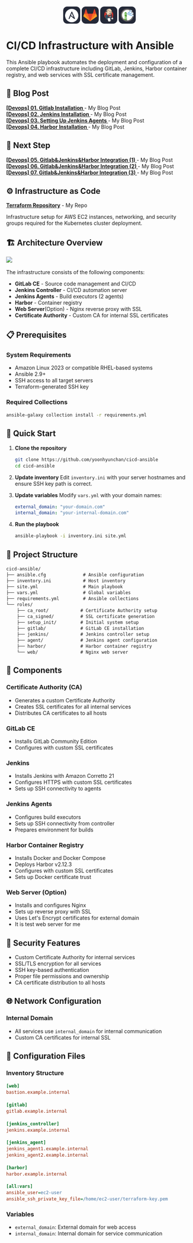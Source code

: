 <p align="center">
    <!-- <img src="https://skillicons.dev/icons?i=ansible,gitlab,jenkins,harbor" /> -->
    <img src="https://raw.githubusercontent.com/yoonhyunchan/yoonhyunchan/refs/heads/main/logos/ansible-auto.svg" width="46"/>
    <img src="https://raw.githubusercontent.com/yoonhyunchan/yoonhyunchan/refs/heads/main/logos/gitlab-auto.svg" width="46"/>
    <img src="https://raw.githubusercontent.com/yoonhyunchan/yoonhyunchan/refs/heads/main/logos/jenkins-auto.svg" width="46"/>
    <img src="https://raw.githubusercontent.com/yoonhyunchan/yoonhyunchan/refs/heads/main/logos/harbor-auto.svg" width="46"/>
</p>

# CI/CD Infrastructure with Ansible

This Ansible playbook automates the deployment and configuration of a complete CI/CD infrastructure including GitLab, Jenkins, Harbor container registry, and web services with SSL certificate management.


## 📖 Blog Post
**[[Devops] 01. Gitlab Installation
](https://mon-roman.tistory.com/entry/01-Gitlab-Installation)** - My Blog Post<br>
**[[Devops] 02. Jenkins Installation
](https://mon-roman.tistory.com/entry/Devops-01-Jenkins-Installation)** - My Blog Post<br>
**[[Devops] 03. Setting Up Jenkins Agents
](https://mon-roman.tistory.com/entry/Devops-02-Setting-Up-Jenkins-Agents)** - My Blog Post<br>
**[[Devops] 04. Harbor Installation
](https://mon-roman.tistory.com/entry/Devops-01-Harbor-Installation)** - My Blog Post<br>

## 🚪 Next Step
**[[Devops] 05. Gitlab&Jenkins&Harbor Integration (1)
](https://mon-roman.tistory.com/entry/Devops-04-GitlabJenkinsHarbor-Integration-1)** - My Blog Post<br>
**[[Devops] 06. Gitlab&Jenkins&Harbor Integration (2)
](https://mon-roman.tistory.com/entry/Devops-06-GitlabJenkinsHarbor-Integration-2)** - My Blog Post<br>
**[[Devops] 07. Gitlab&Jenkins&Harbor Integration (3)
](https://mon-roman.tistory.com/entry/Devops-07-GitlabJenkinsHarbor-Integration-3)** - My Blog Post<br>

## ⚙️ Infrastructure as Code
**[Terraform Repository](https://github.com/yoonhyunchan/aws-terraform-project)** - My Repo

 Infrastructure setup for AWS EC2 instances, networking, and security groups required for the Kubernetes cluster deployment.

## 🏗️ Architecture Overview


<img src="https://img1.daumcdn.net/thumb/R1280x0/?scode=mtistory2&fname=https%3A%2F%2Fblog.kakaocdn.net%2Fdna%2Fbd1oJy%2FbtsOMOP7ON2%2FAAAAAAAAAAAAAAAAAAAAAAwpDOE_7G42o9KU3SgbD1RbRItI8Asg9ymLsDMPFGG3%2Fimg.png%3Fcredential%3DyqXZFxpELC7KVnFOS48ylbz2pIh7yKj8%26expires%3D1756652399%26allow_ip%3D%26allow_referer%3D%26signature%3DVfQn2iIxuQcwrleGRUw%252Fp8mXQ%252B8%253D"  />



The infrastructure consists of the following components:

- **GitLab CE** - Source code management and CI/CD
- **Jenkins Controller** - CI/CD automation server
- **Jenkins Agents** - Build executors (2 agents)
- **Harbor** - Container registry
- **Web Server**(Option) - Nginx reverse proxy with SSL
- **Certificate Authority** - Custom CA for internal SSL certificates

## 📋 Prerequisites

### System Requirements
- Amazon Linux 2023 or compatible RHEL-based systems
- Ansible 2.9+
- SSH access to all target servers
- Terraform-generated SSH key

### Required Collections
```bash
ansible-galaxy collection install -r requirements.yml
```

## 🚀 Quick Start

1. **Clone the repository**
   ```bash
   git clone https://github.com/yoonhyunchan/cicd-ansible
   cd cicd-ansible
   ```

2. **Update inventory**
   Edit `inventory.ini` with your server hostnames and ensure SSH key path is correct.

3. **Update variables**
   Modify `vars.yml` with your domain names:
   ```yaml
   external_domain: "your-domain.com"
   internal_domain: "your-internal-domain.com"
   ```

4. **Run the playbook**
   ```bash
   ansible-playbook -i inventory.ini site.yml
   ```

## 📁 Project Structure

```
cicd-ansible/
├── ansible.cfg              # Ansible configuration
├── inventory.ini            # Host inventory
├── site.yml                 # Main playbook
├── vars.yml                 # Global variables
├── requirements.yml         # Ansible collections
└── roles/
    ├── ca_root/            # Certificate Authority setup
    ├── ca_signed/          # SSL certificate generation
    ├── setup_init/         # Initial system setup
    ├── gitlab/             # GitLab CE installation
    ├── jenkins/            # Jenkins controller setup
    ├── agent/              # Jenkins agent configuration
    ├── harbor/             # Harbor container registry
    └── web/                # Nginx web server
```

## 🔧 Components

### Certificate Authority (CA)
- Generates a custom Certificate Authority
- Creates SSL certificates for all internal services
- Distributes CA certificates to all hosts

### GitLab CE
- Installs GitLab Community Edition
- Configures with custom SSL certificates

### Jenkins
- Installs Jenkins with Amazon Corretto 21
- Configures HTTPS with custom SSL certificates
- Sets up SSH connectivity to agents

### Jenkins Agents
- Configures build executors
- Sets up SSH connectivity from controller
- Prepares environment for builds

### Harbor Container Registry
- Installs Docker and Docker Compose
- Deploys Harbor v2.12.3
- Configures with custom SSL certificates
- Sets up Docker certificate trust

### Web Server (Option)
- Installs and configures Nginx
- Sets up reverse proxy with SSL
- Uses Let's Encrypt certificates for external domain
- It is test web server for me
 

## 🔐 Security Features

- Custom Certificate Authority for internal services
- SSL/TLS encryption for all services
- SSH key-based authentication
- Proper file permissions and ownership
- CA certificate distribution to all hosts

## 🌐 Network Configuration

### Internal Domain
- All services use `internal_domain` for internal communication
- Custom CA certificates for internal SSL


## 📝 Configuration Files

### Inventory Structure
```ini
[web]
bastion.example.internal

[gitlab]
gitlab.example.internal

[jenkins_controller]
jenkins.example.internal

[jenkins_agent]
jenkins_agent1.example.internal
jenkins_agent2.example.internal

[harbor]
harbor.example.internal

[all:vars]
ansible_user=ec2-user
ansible_ssh_private_key_file=/home/ec2-user/terraform-key.pem
```

### Variables
- `external_domain`: External domain for web access
- `internal_domain`: Internal domain for service communication